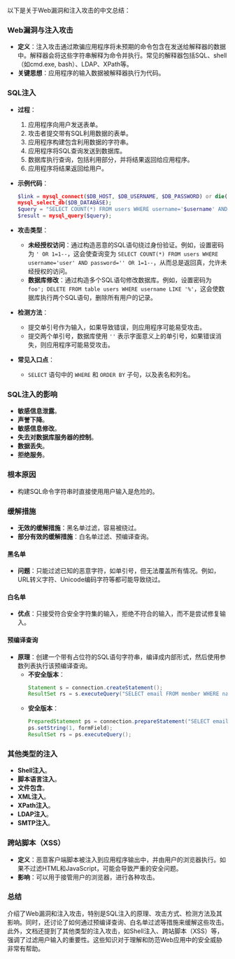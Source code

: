 ﻿以下是关于Web漏洞和注入攻击的中文总结：

### Web漏洞与注入攻击
- **定义**：注入攻击通过欺骗应用程序将未预期的命令包含在发送给解释器的数据中。解释器会将这些字符串解释为命令并执行。常见的解释器包括SQL、shell（如cmd.exe, bash）、LDAP、XPath等。
- **关键思想**：应用程序的输入数据被解释器执行为代码。

### SQL注入
- **过程**：
  1. 应用程序向用户发送表单。
  2. 攻击者提交带有SQL利用数据的表单。
  3. 应用程序构建包含利用数据的字符串。
  4. 应用程序将SQL查询发送到数据库。
  5. 数据库执行查询，包括利用部分，并将结果返回给应用程序。
  6. 应用程序将结果返回给用户。

- **示例代码**：
  ```php
  $link = mysql_connect($DB_HOST, $DB_USERNAME, $DB_PASSWORD) or die("Couldn't connect: " . mysql_error());
  mysql_select_db($DB_DATABASE);
  $query = "SELECT COUNT(*) FROM users WHERE username='$username' AND password='$password'";
  $result = mysql_query($query);
  ```

- **攻击类型**：
  - **未经授权访问**：通过构造恶意的SQL语句绕过身份验证。例如，设置密码为 `' OR 1=1--`，这会使查询变为 `SELECT COUNT(*) FROM users WHERE username='user' AND password='' OR 1=1--`，从而总是返回真，允许未经授权的访问。
  - **数据库修改**：通过构造多个SQL语句修改数据库。例如，设置密码为 `foo'; DELETE FROM table users WHERE username LIKE '%'`，这会使数据库执行两个SQL语句，删除所有用户的记录。

- **检测方法**：
  - 提交单引号作为输入，如果导致错误，则应用程序可能易受攻击。
  - 提交两个单引号，数据库使用 `''` 表示字面意义上的单引号，如果错误消失，则应用程序可能易受攻击。

- **常见入口点**：
  - `SELECT` 语句中的 `WHERE` 和 `ORDER BY` 子句，以及表名和列名。

### SQL注入的影响
- **敏感信息泄露**。
- **声誉下降**。
- **敏感信息修改**。
- **失去对数据库服务器的控制**。
- **数据丢失**。
- **拒绝服务**。

### 根本原因
- 构建SQL命令字符串时直接使用用户输入是危险的。

### 缓解措施
- **无效的缓解措施**：黑名单过滤，容易被绕过。
- **部分有效的缓解措施**：白名单过滤、预编译查询。

#### 黑名单
- **问题**：只能过滤已知的恶意字符，如单引号，但无法覆盖所有情况。例如，URL转义字符、Unicode编码字符等都可能导致绕过。

#### 白名单
- **优点**：只接受符合安全字符集的输入，拒绝不符合的输入，而不是尝试修复输入。

#### 预编译查询
- **原理**：创建一个带有占位符的SQL语句字符串，编译成内部形式，然后使用参数列表执行该预编译查询。
  - **不安全版本**：
    ```java
    Statement s = connection.createStatement();
    ResultSet rs = s.executeQuery("SELECT email FROM member WHERE name=" + formField);
    ```
  - **安全版本**：
    ```java
    PreparedStatement ps = connection.prepareStatement("SELECT email FROM member WHERE name=?");
    ps.setString(1, formField);
    ResultSet rs = ps.executeQuery();
    ```

### 其他类型的注入
- **Shell注入**。
- **脚本语言注入**。
- **文件包含**。
- **XML注入**。
- **XPath注入**。
- **LDAP注入**。
- **SMTP注入**。

### 跨站脚本（XSS）
- **定义**：恶意客户端脚本被注入到应用程序输出中，并由用户的浏览器执行。如果不过滤HTML和JavaScript，可能会导致严重的安全问题。
- **影响**：可以用于接管用户的浏览器，进行各种攻击。

### 总结
介绍了Web漏洞和注入攻击，特别是SQL注入的原理、攻击方式、检测方法及其影响。同时，还讨论了如何通过预编译查询、白名单过滤等措施来缓解这些攻击。此外，文档还提到了其他类型的注入攻击，如Shell注入、跨站脚本（XSS）等，强调了过滤用户输入的重要性。这些知识对于理解和防范Web应用中的安全威胁非常有帮助。